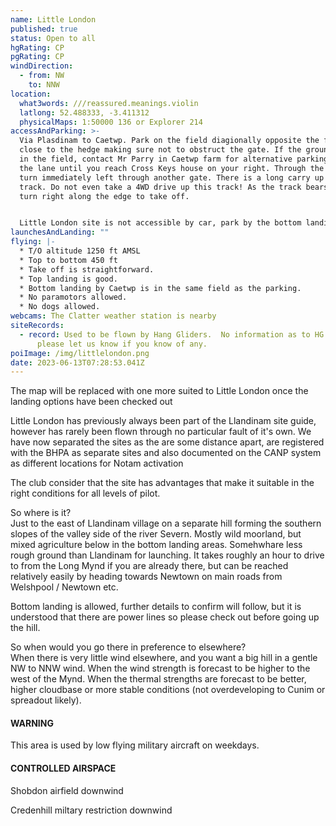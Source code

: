 ```yaml
---
name: Little London
published: true
status: Open to all
hgRating: CP
pgRating: CP
windDirection:
  - from: NW
    to: NNW
location:
  what3words: ///reassured.meanings.violin
  latlong: 52.488333, -3.411312
  physicalMaps: 1:50000 136 or Explorer 214
accessAndParking: >-
  Via Plasdinam to Caetwp. Park on the field diagionally opposite the farm,
  close to the hedge making sure not to obstruct the gate. If the ground is wet
  in the field, contact Mr Parry in Caetwp farm for alternative parking. Walk up
  the lane until you reach Cross Keys house on your right. Through the gate and
  turn immediately left through another gate. There is a long carry up the rough
  track. Do not even take a 4WD drive up this track! As the track bears left,
  turn right along the edge to take off.


  Little London site is not accessible by car, park by the bottom landing area only.
launchesAndLanding: ""
flying: |-
  * T/O altitude 1250 ft AMSL
  * Top to bottom 450 ft
  * Take off is straightforward.
  * Top landing is good.
  * Bottom landing by Caetwp is in the same field as the parking.
  * No paramotors allowed.
  * No dogs allowed.
webcams: The Clatter weather station is nearby
siteRecords:
  - record: Used to be flown by Hang Gliders.  No information as to HG or PG XC's,
      please let us know if you know of any.
poiImage: /img/littlelondon.png
date: 2023-06-13T07:28:53.041Z
---
```

The map will be replaced with one more suited to Little London once the landing options have been checked out

Little London has previously always been part of the Llandinam site guide, however has rarely been flown through no particular fault of it's own.  We have now separated the sites as the are some distance apart, are registered with the BHPA as separate sites and also documented on the CANP system as different locations for Notam activation 

The club consider that the site has advantages that make it suitable in the right conditions for all levels of pilot.

So where is it?\
Just to the east of Llandinam village on a separate hill forming the southern slopes  of the valley side of the river Severn.  Mostly wild moorland, but mixed agriculture below in the bottom landing areas. Somehwhare less rough ground than Llandinam for launching.  It takes roughly an hour to drive to from the Long Mynd if you are already there, but can be reached relatively easily by heading towards Newtown on main roads from Welshpool / Newtown etc.

Bottom landing is allowed, further details to confirm will follow, but it is understood that there are power lines so please check out before going up the hill.

So when would you go there in preference to elsewhere?\
When there is very little wind elsewhere, and you want a big hill in a gentle NW to NNW wind. When the wind strength is forecast to be higher to the west of the Mynd. When the thermal strengths are forecast to be better, higher cloudbase or more stable conditions (not overdeveloping to Cunim or spreadout likely). 



#### WARNING

This area is used by low flying military aircraft on weekdays.

#### CONTROLLED AIRSPACE

Shobdon airfield downwind

Credenhill miltary restriction downwind